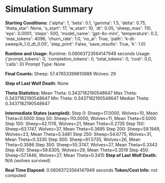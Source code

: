 # Simulation Summary

**Starting Conditions:**
{'alpha': 1, 'beta': 0.1, 'gamma': 1.5, 'delta': 0.75, 'theta_star': None, 's_start': 17, 'w_start': 10, 'dt': 0.05, 'sheep_max': 110, 'eps': 0.0001, 'steps': 500, 'model_name': 'gpt-4o-mini', 'temperature': 0.2, 'max_tokens': 4096, 'churn_rate': 1.0, 'no_ai': True, 'path': 'k-dt-sweep/k_1.0_dt_0.05', 'step_print': False, 'save_results': True, 'k': 1.0}

**Runtime and Usage:**
Runtime: 0.06063723564147949 seconds
Usage: {'prompt_tokens': 0, 'completion_tokens': 0, 'total_tokens': 0, 'cost': 0.0, 'calls': 0}
Prompt Type: None

**Final Counts:**
Sheep: 57.47653399810988
Wolves: 29

**Step of Last Wolf Death:**
None

**Theta Statistics:**
Mean Theta: 0.3437182190548647
Max Theta: 0.3437182190548647
Min Theta: 0.3437182190548647
Median Theta: 0.3437182190548647

**Intermediate States (sampled):**
Step 0: Sheep=17.0000, Wolves=10, Mean Theta=0.5000
Step 50: Sheep=110.0000, Wolves=11, Mean Theta=0.5000
Step 100: Sheep=42.1176, Wolves=21, Mean Theta=0.2735
Step 150: Sheep=63.1747, Wolves=37, Mean Theta=0.3695
Step 200: Sheep=59.1949, Wolves=23, Mean Theta=0.3481
Step 250: Sheep=54.6775, Wolves=31, Mean Theta=0.3330
Step 300: Sheep=61.5735, Wolves=26, Mean Theta=0.3586
Step 350: Sheep=55.3747, Wolves=27, Mean Theta=0.3343
Step 400: Sheep=59.6305, Wolves=29, Mean Theta=0.3519
Step 450: Sheep=57.1446, Wolves=27, Mean Theta=0.3415
**Step of Last Wolf Death:** N/A (wolves survived)

**Real Time Elapsed:** 0.06063723564147949 seconds
**Token/Cost Info:** not computed